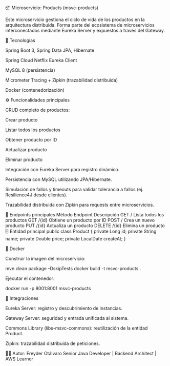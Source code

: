 📦 Microservicio: Products (msvc-products)

Este microservicio gestiona el ciclo de vida de los productos en la arquitectura distribuida. Forma parte del ecosistema de microservicios interconectados mediante Eureka Server y expuestos a través del Gateway.

🚀 Tecnologías

Spring Boot 3, Spring Data JPA, Hibernate

Spring Cloud Netflix Eureka Client

MySQL 8 (persistencia)

Micrometer Tracing + Zipkin (trazabilidad distribuida)

Docker (contenedorización)

⚙️ Funcionalidades principales

CRUD completo de productos:

Crear producto

Listar todos los productos

Obtener producto por ID

Actualizar producto

Eliminar producto

Integración con Eureka Server para registro dinámico.

Persistencia con MySQL utilizando JPA/Hibernate.

Simulación de fallos y timeouts para validar tolerancia a fallos (ej. Resilience4J desde clientes).

Trazabilidad distribuida con Zipkin para requests entre microservicios.

📡 Endpoints principales
Método	Endpoint	Descripción
GET	/	Lista todos los productos
GET	/{id}	Obtiene un producto por ID
POST	/	Crea un nuevo producto
PUT	/{id}	Actualiza un producto
DELETE	/{id}	Elimina un producto
🗄️ Entidad principal
public class Product {
    private Long id;
    private String name;
    private Double price;
    private LocalDate createAt;
}

🐳 Docker

Construir la imagen del microservicio:

mvn clean package -DskipTests
docker build -t msvc-products .


Ejecutar el contenedor:

docker run -p 8001:8001 msvc-products

🔗 Integraciones

Eureka Server: registro y descubrimiento de instancias.

Gateway Server: seguridad y entrada unificada al sistema.

Commons Library (libs-msvc-commons): reutilización de la entidad Product.

Zipkin: trazabilidad distribuida de peticiones.

👨‍💻 Autor: Freyder Otálvaro
Senior Java Developer | Backend Architect | AWS Learner
